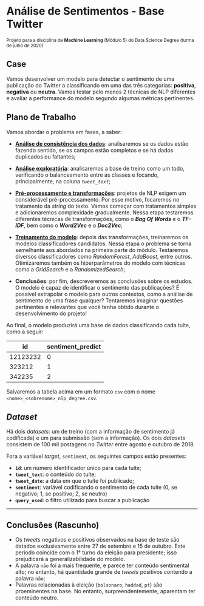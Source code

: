 # Análise de Sentimentos - Base Twitter

<sub>Projeto para a disciplina de **Machine Learning** (Módulo 5) do Data Science Degree (turma de julho de 2020)</sub>

## Case

Vamos desenvolver um modelo para detectar o sentimento de uma publicação do Twitter a classificando em uma das três categorias: **positiva**, **negativa** ou **neutra**. Vamos testar pelo menos 2 técnicas de NLP diferentes e avaliar a performance do modelo segundo algumas métricas pertinentes.  

## Plano de Trabalho

Vamos abordar o problema em fases, a saber:

* [**Análise de consistência dos dados**](notebooks_exploration/1_consistencia.ipynb): analisaremos se os dados estão fazendo sentido, se os campos estão completos e se há dados duplicados ou faltantes;

* [**Análise exploratória**](notebooks_exploration/2_eda.ipynb): analisaremos a base de treino como um todo, verificando o balanceamento entre as classes e focando, principalmente, na coluna *`tweet_text`*;

* [**Pré-processamento e transformações**](notebooks_exploration/3_preproc.ipynb): projetos de NLP exigem um considerável pré-processamento. Por esse motivo, focaremos no tratamento da *string* do texto. Vamos começar com tratamentos simples e adicionaremos complexidade gradualmente. Nessa etapa testaremos diferentes técnicas de transformações, como o ***Bag Of Words*** e o ***TF-IDF***, bem como o ***Word2Vec*** e o ***Doc2Vec***;

* [**Treinamento do modelo**](notebooks_exploration/4_train.ipynb): depois das transformações, treinaremos os modelos classificadores candidatos. Nessa etapa o problema se torna semelhante aos abordados na primeira parte do módulo. Testaremos diversos classificadores como *RandomForest*, *AdaBoost*, entre outros. Otimizaremos também os hiperparâmetros do modelo com técnicas como a *GridSearch* e a *RandomizedSearch*;

* **Conclusões**: por fim, descreveremos as conclusões sobre os estudos. O modelo é capaz de identificar o sentimento das publicações? É possível extrapolar o modelo para outros contextos, como a análise de sentimento de uma frase qualquer? Tentaremos imaginar questões pertinentes e relevantes que você tenha obtido durante o desenvolvimento do projeto!

Ao final, o modelo produzirá uma base de dados classificando cada tuíte, como a seguir:

|id|sentiment_predict
|-|-|
|12123232|0
|323212|1
|342235|2

Salvaremos a tabela acima em um formato `csv` com o nome ```<nome>_<sobrenome>_nlp_degree.csv```.  

## *Dataset*

Há dois *datasets*: um de treino (com a informação de sentimento já codificada) e um para submissão (sem a informação). Os dois *datasets* consistem de 100 mil postagens no *Twitter* entre agosto e outubro de 2018.

Fora a variável *target*, `sentiment`, os seguintes campos estão presentes:

* **`id`**: um número identificador único para cada tuíte;
* **`tweet_text`**: o conteúdo do tuíte;
* **`tweet_date`**: a data em que o tuíte foi publicado;
* **`sentiment`**: variável codificando o sentimento de cada tuíte (0, se negativo; 1, se positivo; 2, se neutro)
* **`query_used`**: o filtro utilizado para buscar a publicação

---

## Conclusões (Rascunho)

* Os *tweets* negativos e positivos observados na base de teste são datados exclusivamente entre 27 de setembro e 15 de outubro. Este período coincide com o 1° turno da eleição para presidente; isso prejudicará a generalizabilidade do modelo.
* A palavra `não` foi a mais frequente, e parece ter conteúdo sentimental alto; no entanto, há quantidade grande de *tweets* positivos contendo a palavra `não`;
* Palavras relacionadas à eleição (`bolsonaro`, `haddad`, `pt`) são proeminentes na base. No entanto, surpreendentemente, aparentam ter conteúdo neutro.
